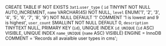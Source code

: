 
CREATE TABLE IF NOT EXISTS `3at1`.`user_type` (
  `id` TINYINT NOT NULL AUTO_INCREMENT,
  `name` VARCHAR(45) NOT NULL,
  `level` ENUM('1', '2', '3', '4', '5', '6', '7', '8', '9') NOT NULL DEFAULT '1' COMMENT '1 is lowest and 9 is highest',
  `user_count` SMALLINT NOT NULL DEFAULT 0,
  `description` TINYTEXT NULL,
  PRIMARY KEY (`id`),
  UNIQUE INDEX `id_UNIQUE` (`id` ASC) VISIBLE,
  UNIQUE INDEX `name_UNIQUE` (`name` ASC) VISIBLE)
ENGINE = InnoDB
COMMENT = 'Records all avaialble user types in cms';